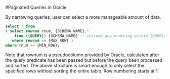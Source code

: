 #Paginated Queries in Oracle

By narrowing queries, user can select a more manageable amount of data.

```SQL
select * from 
( select rownum rnum, {SCHEMA_NAME}.*
    from ({QUERY}) {SCHEMA_NAME} -- include any ordering within {QUERY}
   where rownum <= {MAX_ROW} )
where rnum >= {MIN_ROW};
```

Note that rownum is a pseudocolumn provided by Oracle, calculated after the query predicate has been passed but before the query been processed and sorted. The above structure is smart enough to only select the specified rows without sorting the entire table. Row numbering starts at 1.